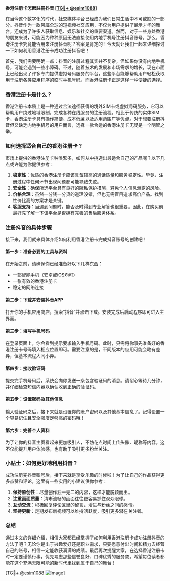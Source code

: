 **香港注册卡怎麽註冊抖音 [[TG💪+ @esim1088](https://t.me/s/esim1088)]**

在当今这个数字化的时代，社交媒体平台已经成为我们日常生活中不可或缺的一部分。抖音作为一款风靡全球的短视频社交应用，不仅为用户提供了展示才华的舞台，还成为了许多人获取信息、娱乐和社交的重要渠道。然而，对于一些身处香港的朋友来说，可能因为种种原因无法直接使用内地手机号注册抖音账号。那么，香港注册卡究竟能否用来注册抖音呢？答案是肯定的！今天就让我们一起来详细探讨一下如何利用香港注册卡成功注册抖音吧！

首先，我们需要明确一点：抖音的注册过程其实并不复杂，但如果你没有内地手机号，可能会遇到一些小障碍。不过，随着技术的发展和市场需求的增长，现在市面上已经出现了许多专门提供虚拟号码服务的平台，这些平台能够帮助用户轻松获取用于注册各类应用程序的临时手机号码。而香港注册卡正是这样一种便捷的选择。

### 香港注册卡是什么？

香港注册卡本质上是一种通过合法途径获得的境外SIM卡或虚拟号码服务，它可以帮助用户绕过地域限制，完成各种在线服务的注册流程。相比于传统的实体SIM卡，香港注册卡具有操作简便、成本低廉以及适用范围广等优点。对于想要注册抖音但又缺乏内地手机号的用户而言，选择一款合适的香港注册卡无疑是一个明智之举。

### 如何选择适合自己的香港注册卡？

市场上提供的香港注册卡种类繁多，如何从中挑选出最适合自己的产品呢？以下几点或许能为你提供参考：

1. **稳定性**：优质的香港注册卡应该具备较高的通话质量和服务稳定性。毕竟，注册过程中任何环节出现问题都可能导致失败。
2. **安全性**：确保所选平台具有良好的隐私保护措施，避免个人信息泄露的风险。
3. **价格合理**：虽然一分钱一分货的道理没错，但也无需盲目追求高价产品。找到性价比高的方案才是关键。
4. **客服支持**：当遇到问题时，能否及时得到专业解答也很重要。因此，在购买前最好先了解一下该平台是否拥有完善的售后服务体系。

### 注册抖音的具体步骤

接下来，我们就来具体介绍如何利用香港注册卡完成抖音账号的创建吧！

#### 第一步：准备必要的工具与资料
在开始之前，请确保你已经准备好以下几样东西：
- 一部智能手机（安卓或iOS均可）
- 一张有效的香港注册卡
- 稳定的网络连接

#### 第二步：下载并安装抖音APP
打开你的手机应用商店，搜索“抖音”并点击下载。安装完成后启动程序即可进入主界面。

#### 第三步：填写手机号码
在登录页面上，你会看到提示要求输入手机号码。此时，只需将你事先准备好的香港注册卡号码填入相应位置即可。需要注意的是，不同版本的应用可能会略有差异，但基本流程大同小异。

#### 第四步：接收验证码
提交完手机号码后，系统会向你发送一条包含验证码的消息。请耐心等待几分钟，并仔细检查短信内容以确认收到正确的验证码。

#### 第五步：设置密码及其他信息
输入验证码之后，接下来就是设置你的账户密码以及其他基本信息了。记得设置一个容易记住且安全强度足够高的密码哦！

#### 第六步：完善个人资料
为了让你的抖音主页看起来更加吸引人，不妨花点时间上传头像、昵称等内容。这不仅能提升用户体验感，也有助于吸引更多粉丝关注。

### 小贴士：如何更好地利用抖音？
成功注册完抖音账号后，接下来就是享受乐趣的时候啦！为了让自己的作品获得更多点赞和评论，这里有一些实用的小建议供你参考：

1. **保持原创性**：尽量创作独一无二的内容，这样才能脱颖而出。
2. **注重画面质量**：清晰流畅的画面往往更容易抓住观众眼球。
3. **互动交流**：积极回复评论区里的留言，增进与粉丝之间的感情。
4. **坚持更新**：定期发布新视频可以维持活跃度，吸引更多潜在关注者。

### 总结

通过本文的详细介绍，相信大家都已经掌握了如何利用香港注册卡成功注册抖音的方法了吧？无论你是出于兴趣爱好还是职业需求，只要愿意付出时间和精力去经营自己的账号，相信一定能收获满满的成绩。最后再次提醒大家，在选择香港注册卡时一定要谨慎行事，优先考虑那些信誉良好、口碑优秀的服务商。希望每位读者都能在这个充满无限可能的新时代里找到属于自己的舞台！

[[TG💪+ @esim1088](https://t.me/s/esim1088) ![Image](https://i.postimg.cc/4NQfJmqS/Snipaste-2025-05-13-00-14-12.png)]